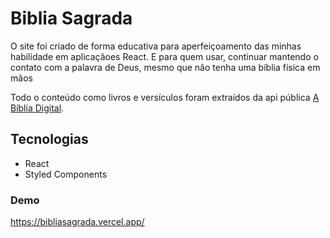 # Biblia Sagrada

O site foi criado de forma educativa para aperfeiçoamento das minhas habilidade em aplicaçãoes React. E para quem usar, continuar mantendo o contato com a palavra de Deus, mesmo que não tenha uma bíblia física em mãos

Todo o conteúdo como livros e versículos foram extraídos da api pública [A Bíblia Digital](https://www.abibliadigital.com.br).

## Tecnologias

- React
- Styled Components

### Demo

<https://bibliasagrada.vercel.app/>
